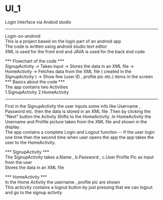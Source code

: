 # UI_1
Login Interface via Andoid studio

*********

Login-on-android  </br>
This ia a project based on the login part of an android app  </br>
The code is written using android studio text editor  </br>
XML is used for the front end and JAVA is used for the back end code  </br>

*** Flowchart of the code ***  </br>
SignupActivity -> Takes input -> Stores the data in an XML file ->  </br>
HomeActivity -> Fetches data from the XML file ( created in the SignupActivity ) -> Show few (user ID , profile pic etc.) items in the screen  </br>
*** Basics about the code ***  </br>
The app contains two Activities  </br>
1.SignupActivity 2.HomeActivity  </br>

****

First in the SignupActivity the user inputs some info like Username , Password etc. then the data is stored in an XML file .Then by clicking the "Next" button the Activity Shifts to the HomeActivity .In HomeActivity the Username and Profile picture taken from the XML file and shown in the display .  </br>
The app contains a complete Login and Logout function -- If the user login one time then the second time when user opens the app the app takes the user to the HomeActivity.  </br>

*** SignupActivity ***  </br>
The SignupActivity takes a.Name , b.Password , c.User Profile Pic as input from the user  </br>
Stores the data in an XML file  </br>

*** HomeActivity ***  </br>
In the Home Activity the username , profile pic are shown  </br>
This acticvity contains a logout button by just pressing that we can logout and go to the signup activity  </br>
